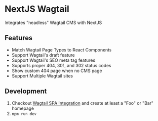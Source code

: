 # NextJS Wagtail

Integrates "headless" Wagtail CMS with NextJS

## Features

-   Match Wagtail Page Types to React Components
-   Support Wagtail's draft feature
-   Support Wagtail's SEO meta tag features
-   Supports proper 404, 301, and 302 status codes
-   Show custom 404 page when no CMS page
-   Support Multiple Wagtail sites

## Development

1. Checkout [Wagtail SPA Integration](https://gitlab.com/thelabnyc/wagtail-spa-integration) and create at least a "Foo" or "Bar" homepage
2. `npm run dev`
